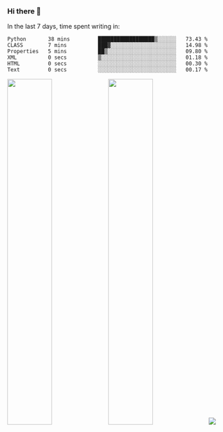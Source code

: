 ### Hi there 👋

In the last 7 days, time spent writing in:

<!--START_SECTION:waka-->

```text
Python       38 mins         ██████████████████▒░░░░░░   73.43 %
CLASS        7 mins          ███▓░░░░░░░░░░░░░░░░░░░░░   14.98 %
Properties   5 mins          ██▒░░░░░░░░░░░░░░░░░░░░░░   09.80 %
XML          0 secs          ▒░░░░░░░░░░░░░░░░░░░░░░░░   01.18 %
HTML         0 secs          ░░░░░░░░░░░░░░░░░░░░░░░░░   00.30 %
Text         0 secs          ░░░░░░░░░░░░░░░░░░░░░░░░░   00.17 %
```

<!--END_SECTION:waka-->

<img src="https://wakatime.com/share/@jimtje/5d0c92de-08f8-4a72-8f2f-6a9693d1e318.svg" width=45% height=45%> <img src="https://wakatime.com/share/@jimtje/501498ae-bda5-4da7-a89d-b40bcdd5556d.svg" width=45% height=45%>
![](https://hit.yhype.me/github/profile?user_id=43537315)
